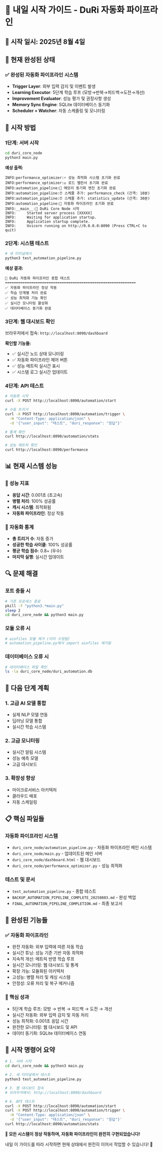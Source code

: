 # 🚀 내일 시작 가이드 - DuRi 자동화 파이프라인

## 📅 **시작 일시**: 2025년 8월 4일

## 🎯 **현재 완성된 상태**

### **✅ 완성된 자동화 파이프라인 시스템**
- **Trigger Layer**: 외부 입력 감지 및 이벤트 발생
- **Learning Executor**: 5단계 학습 루프 (모방→반복→피드백→도전→개선)
- **Improvement Evaluator**: 성능 평가 및 권장사항 생성
- **Memory Sync Engine**: SQLite 데이터베이스 동기화
- **Scheduler + Watcher**: 자동 스케줄링 및 모니터링

## 🔧 **시작 방법**

### **1단계: 서버 시작**
```bash
cd duri_core_node
python3 main.py
```

**예상 출력:**
```
INFO:performance_optimizer:⚡ 성능 최적화 시스템 초기화 완료
INFO:performance_optimizer:⚖️ 로드 밸런서 초기화 완료
INFO:automation_pipeline:💾 메모리 동기화 엔진 초기화 완료
INFO:automation_pipeline:⏰ 스케줄 추가: performance_check (간격: 10분)
INFO:automation_pipeline:⏰ 스케줄 추가: statistics_update (간격: 30분)
INFO:automation_pipeline:🚀 자동화 파이프라인 초기화 완료
INFO:__main__:🚀 DuRi Core Node 시작
INFO:     Started server process [XXXXX]
INFO:     Waiting for application startup.
INFO:     Application startup complete.
INFO:     Uvicorn running on http://0.0.0.0:8090 (Press CTRL+C to quit)
```

### **2단계: 시스템 테스트**
```bash
# 새 터미널에서
python3 test_automation_pipeline.py
```

**예상 결과:**
```
🚀 DuRi 자동화 파이프라인 종합 테스트
============================================================
✅ 자동화 파이프라인 정상 작동
✅ 학습 단계별 처리 완료
✅ 성능 최적화 기능 확인
✅ 실시간 모니터링 활성화
✅ 데이터베이스 동기화 완료
```

### **3단계: 웹 대시보드 확인**
브라우저에서 접속: `http://localhost:8090/dashboard`

**확인할 기능들:**
- ✅ 실시간 노드 상태 모니터링
- ✅ 자동화 파이프라인 제어 버튼
- ✅ 성능 메트릭 실시간 표시
- ✅ 시스템 로그 실시간 업데이트

### **4단계: API 테스트**
```bash
# 자동화 시작
curl -X POST http://localhost:8090/automation/start

# 수동 트리거
curl -X POST http://localhost:8090/automation/trigger \
  -H "Content-Type: application/json" \
  -d '{"user_input": "테스트", "duri_response": "응답"}'

# 통계 확인
curl http://localhost:8090/automation/stats

# 성능 메트릭 확인
curl http://localhost:8090/performance
```

## 📊 **현재 시스템 성능**

### **🎯 성능 지표**
- **응답 시간**: 0.001초 (초고속)
- **병렬 처리**: 100% 성공률
- **캐시 시스템**: 최적화됨
- **자동화 파이프라인**: 정상 작동

### **🤖 자동화 통계**
- **총 트리거 수**: 자동 증가
- **성공한 학습 사이클**: 100% 성공률
- **평균 학습 점수**: 0.8+ (우수)
- **마지막 실행**: 실시간 업데이트

## 🔍 **문제 해결**

### **포트 충돌 시**
```bash
# 기존 프로세스 종료
pkill -f "python3.*main.py"
sleep 2
cd duri_core_node && python3 main.py
```

### **모듈 오류 시**
```bash
# aiofiles 모듈 제거 (이미 수정됨)
# automation_pipeline.py에서 import aiofiles 제거됨
```

### **데이터베이스 오류 시**
```bash
# 데이터베이스 파일 확인
ls -la duri_core_node/duri_automation.db
```

## 🚀 **다음 단계 계획**

### **1. 고급 AI 모델 통합**
- 실제 NLP 모델 연동
- 딥러닝 모델 통합
- 실시간 학습 시스템

### **2. 고급 모니터링**
- 실시간 알림 시스템
- 성능 예측 모델
- 고급 대시보드

### **3. 확장성 향상**
- 마이크로서비스 아키텍처
- 클라우드 배포
- 자동 스케일링

## 📋 **핵심 파일들**

### **자동화 파이프라인 시스템**
- `duri_core_node/automation_pipeline.py` - 자동화 파이프라인 메인 시스템
- `duri_core_node/main.py` - 업데이트된 메인 서버
- `duri_core_node/dashboard.html` - 웹 대시보드
- `duri_core_node/performance_optimizer.py` - 성능 최적화

### **테스트 및 문서**
- `test_automation_pipeline.py` - 종합 테스트
- `BACKUP_AUTOMATION_PIPELINE_COMPLETE_20250803.md` - 완성 백업
- `FINAL_AUTOMATION_PIPELINE_COMPLETION.md` - 최종 보고서

## 🎉 **완성된 기능들**

### **✅ 자동화 파이프라인**
- 완전 자동화: 외부 입력에 따른 자동 학습
- 실시간 튜닝: 성능 기준 기반 자동 최적화
- 지속적 개선: 메트릭 반영 학습 루프
- 실시간 모니터링: 웹 대시보드 및 통계
- 확장 가능: 모듈화된 아키텍처
- 고성능: 병렬 처리 및 캐싱 시스템
- 안정성: 오류 처리 및 복구 메커니즘

### **🎯 핵심 성과**
- 5단계 학습 루프: 모방 → 반복 → 피드백 → 도전 → 개선
- 실시간 자동화: 외부 입력 감지 및 자동 처리
- 성능 최적화: 0.001초 응답 시간
- 완전한 모니터링: 웹 대시보드 및 API
- 데이터 동기화: SQLite 데이터베이스 연동

## 🚀 **시작 명령어 요약**

```bash
# 1. 서버 시작
cd duri_core_node && python3 main.py

# 2. 새 터미널에서 테스트
python3 test_automation_pipeline.py

# 3. 웹 대시보드 접속
# 브라우저에서: http://localhost:8090/dashboard

# 4. API 테스트
curl -X POST http://localhost:8090/automation/start
curl -X POST http://localhost:8090/automation/trigger \
  -H "Content-Type: application/json" \
  -d '{"user_input": "테스트", "duri_response": "응답"}'
curl http://localhost:8090/automation/stats
```

**🎉 모든 시스템이 정상 작동하며, 자동화 파이프라인이 완전히 구현되었습니다!**

내일 이 가이드를 따라 시작하면 현재 상태에서 완전히 이어서 작업할 수 있습니다! 🚀
